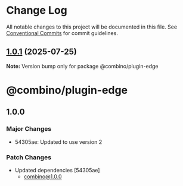# Change Log

All notable changes to this project will be documented in this file.
See [Conventional Commits](https://conventionalcommits.org) for commit guidelines.

## [1.0.1](https://github.com/gavinmcfarland/combino/compare/v0.1.14...v1.0.1) (2025-07-25)

**Note:** Version bump only for package @combino/plugin-edge

# @combino/plugin-edge

## 1.0.0

### Major Changes

- 54305ae: Updated to use version 2

### Patch Changes

- Updated dependencies [54305ae]
    - combino@1.0.0
